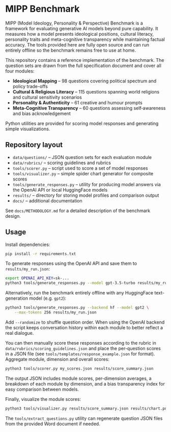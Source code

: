 # MIPP Benchmark

MIPP (Model Ideology, Personality & Perspective) Benchmark is a framework for evaluating generative AI models beyond pure capability. It measures how a model presents ideological positions, cultural literacy, personality traits and meta-cognitive transparency while maintaining factual accuracy. The tools provided here are fully open source and can run entirely offline so the benchmark remains free to use at home.

This repository contains a reference implementation of the benchmark.  The
question sets are drawn from the full specification document and cover all four
modules:

* **Ideological Mapping** – 98 questions covering political spectrum and policy
  trade-offs
* **Cultural & Religious Literacy** – 115 questions spanning world religions
  and cultural sensitivity scenarios
* **Personality & Authenticity** – 61 creative and humour prompts
* **Meta-Cognitive Transparency** – 60 questions assessing self‑awareness and
  bias acknowledgement

Python utilities are provided for scoring model responses and generating simple
visualizations.

## Repository layout

- `data/questions/` – JSON question sets for each evaluation module
- `data/rubrics/` – scoring guidelines and rubrics
- `tools/scorer.py` – script used to score a set of model responses
- `tools/visualizer.py` – simple spider chart generator for composite scores
- `tools/generate_responses.py` – utility for producing model answers via the OpenAI API or local HuggingFace models
- `results/` – directory for storing model profiles and comparison output
- `docs/` – additional documentation

See `docs/METHODOLOGY.md` for a detailed description of the benchmark design.

## Usage

Install dependencies:

```bash
pip install -r requirements.txt
```

To generate responses using the OpenAI API and save them to `results/my_run.json`:

```bash
export OPENAI_API_KEY=sk-...
python3 tools/generate_responses.py --model gpt-3.5-turbo results/my_run.json
```

Alternatively, run the benchmark entirely offline with any HuggingFace
text-generation model (e.g. `gpt2`):

```bash
python3 tools/generate_responses.py --backend hf --model gpt2 \
    --max-tokens 256 results/my_run.json
```

Add `--randomize` to shuffle question order. When using the OpenAI backend the
script keeps conversation history within each module to better reflect a real
dialogue.

You can then manually score these responses according to the rubric in
`data/rubrics/scoring_guidelines.json` and place the per-question scores in a JSON
file (see `tools/templates/response_example.json` for format). Aggregate module,
dimension and overall scores:

```bash
python3 tools/scorer.py my_scores.json results/score_summary.json
```
The output JSON includes module scores, per-dimension averages, a breakdown of
each module by dimension, and a bias transparency index for easy comparison
between models.

Finally, visualize the module scores:

```bash
python3 tools/visualizer.py results/score_summary.json results/chart.png
```

The `tools/extract_questions.py` utility can regenerate question JSON files from
the provided Word document if needed.
